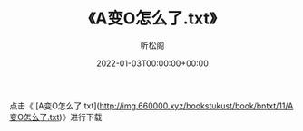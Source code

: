 ﻿---
title:  《A变O怎么了.txt》
date:   2022-01-03T00:00:00+00:00
author: 听松阁
layout: post
permalink: /A变O怎么了/
categories: 小说
tags: [小说]
---

点击《 [A变O怎么了.txt](<a href="http://img.660000.xyz/bookstukust/book/bntxt/11/A" target=_blank>http://img.660000.xyz/bookstukust/book/bntxt/11/A变O怎么了.txt)》进行下载